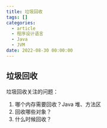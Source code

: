 ```yaml
---
title: 垃圾回收
tags: []
categories:
  - article
  - 程序设计语言
  - Java
  - JVM
date: 2022-08-30 00:00:00
---
```


## 垃圾回收

垃圾回收关注的问题：

1. 哪个内存需要回收？Java 堆、方法区
2. 回收哪些对象？
3. 什么时候回收？
